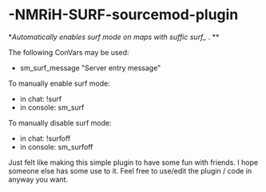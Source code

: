 # -NMRiH-SURF-sourcemod-plugin


**Automatically enables surf mode on maps with suffic surf_* . **

The following ConVars may be used:
- sm_surf_message "Server entry message"
  
  
To manually enable surf mode:
- in chat:    !surf       
- in console: sm_surf
  
  
To manually disable surf mode:
- in chat:    !surfoff       
- in console: sm_surfoff
  
  
Just felt like making this simple plugin to have some fun with friends. I hope someone else has some use to it.
Feel free to use/edit the plugin / code in anyway you want.
